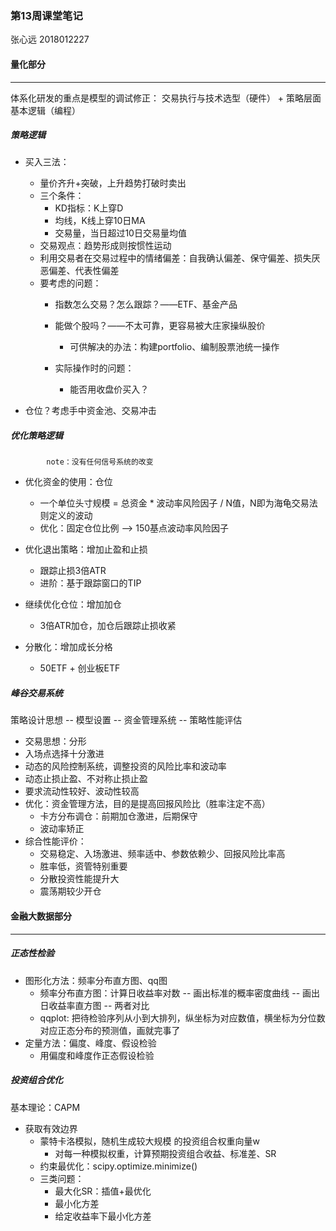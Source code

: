 ### 第13周课堂笔记

张心远 2018012227

#### 量化部分

***
体系化研发的重点是模型的调试修正：
交易执行与技术选型（硬件） + 策略层面基本逻辑（编程）

##### 策略逻辑

* 买入三法：
	* 量价齐升+突破，上升趋势打破时卖出
	* 三个条件：
		* KD指标：K上穿D
		* 均线，K线上穿10日MA  
		* 交易量，当日超过10日交易量均值
	* 交易观点：趋势形成则按惯性运动
	* 利用交易者在交易过程中的情绪偏差：自我确认偏差、保守偏差、损失厌恶偏差、代表性偏差
	* 要考虑的问题：
		* 指数怎么交易？怎么跟踪？——ETF、基金产品
		* 能做个股吗？——不太可靠，更容易被大庄家操纵股价
			
			* 可供解决的办法：构建portfolio、编制股票池统一操作
		* 实际操作时的问题：
			* 能否用收盘价买入？
	
* 仓位？考虑手中资金池、交易冲击

##### 优化策略逻辑
			note：没有任何信号系统的改变
* 优化资金的使用：仓位
	* 一个单位头寸规模 = 总资金 * 波动率风险因子 / N值，N即为海龟交易法则定义的波动
	* 优化：固定仓位比例 --> 150基点波动率风险因子 
*	优化退出策略：增加止盈和止损
	* 跟踪止损3倍ATR
	* 进阶：基于跟踪窗口的TIP
* 继续优化仓位：增加加仓
	
	* 3倍ATR加仓，加仓后跟踪止损收紧
* 分散化：增加成长分格
	
	* 50ETF + 创业板ETF 

##### 峰谷交易系统
策略设计思想 -- 模型设置 -- 资金管理系统 -- 策略性能评估

* 交易思想：分形
* 入场点选择十分激进
* 动态的风险控制系统，调整投资的风险比率和波动率
* 动态止损止盈、不对称止损止盈
* 要求流动性较好、波动性较高
* 优化：资金管理方法，目的是提高回报风险比（胜率注定不高）
	* 卡方分布调仓：前期加仓激进，后期保守
	* 波动率矫正
* 综合性能评价：
	* 交易稳定、入场激进、频率适中、参数依赖少、回报风险比率高
	* 胜率低，资管特别重要
	* 分散投资性能提升大
	* 震荡期较少开仓

#### 金融大数据部分

***
##### 正态性检验

* 图形化方法：频率分布直方图、qq图
	* 频率分布直方图：计算日收益率对数 -- 画出标准的概率密度曲线 -- 画出日收益率直方图 -- 两者对比
	* qqplot: 把待检验序列从小到大排列，纵坐标为对应数值，横坐标为分位数对应正态分布的预测值，画就完事了
* 定量方法：偏度、峰度、假设检验
	* 用偏度和峰度作正态假设检验 

##### 投资组合优化
基本理论：CAPM
* 获取有效边界
	* 蒙特卡洛模拟，随机生成较大规模 的投资组合权重向量w
		* 对每一种模拟权重，计算预期投资组合收益、标准差、SR
	* 约束最优化：scipy.optimize.minimize()
	* 三类问题：
		* 最大化SR：插值+最优化
		* 最小化方差
		* 给定收益率下最小化方差  
